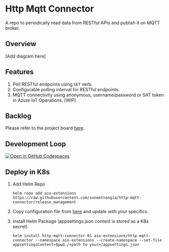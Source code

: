 # Http Mqtt Connector

A repo to periodically read data from RESTful APIs and publish it on MQTT broker.

## Overview

[Add diagram here]

## Features

1. Poll RESTful endpoints using ```GET``` verb.
2. Configurable polling interval for RESTful endpoints.
3. MQTT connectivity using anonymous, username/password or SAT token in Azure IoT Operations. [WIP]

## Backlog

Please refer to the project board [here](https://github.com/users/suneetnangia/projects/3).

## Development Loop

[![Open in GitHub Codespaces](https://github.com/codespaces/badge.svg)](https://codespaces.new/suneetnangia/http-mqtt-connector/)

## Deploy in K8s

1. Add Helm Repo

    ```helm repo add aio-extensions https://raw.githubusercontent.com/suneetnangia/http-mqtt-connector/release_management```

2. Copy configuration file from [here](Http.Mqtt.Connector.Svc/appsettings.json) and update with your specifics.

3. Install Helm Package (appsettings.json content is stored as a K8s secret)

    ```helm install http-mqtt-connector-01 aio-extensions/http-mqtt-connector --namespace aio-extensions --create-namespace --set-file appsettingsContent=$pwd./<path to your>/appsettings.json```
